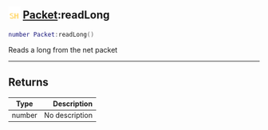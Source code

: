 ## <img src="../../.gitbook/assets/shared.png" width="24" height=24 /> [Packet](https://iaswiki.rawr.dev/readme/packet):readLong

```lua
number Packet:readLong()
```

Reads a long from the net packet

------
## Returns

| Type   | Description |
| ------ | ----------: |
| number | No description |

